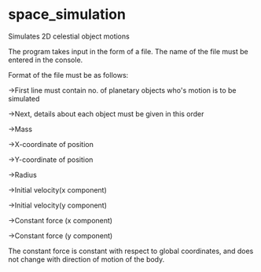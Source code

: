 # space_simulation
Simulates 2D celestial object motions

The program takes input in the form of a file. The name of the file must be entered in the console.

Format of the file must be as follows:

->First line must contain no. of planetary objects who's motion is to be simulated

->Next, details about each object must be given in this order

  ->Mass
  
  ->X-coordinate of position
  
  ->Y-coordinate of position
  
  ->Radius
  
  ->Initial velocity(x component)
  
  ->Initial velocity(y component)
  
  ->Constant force (x component)
  
  ->Constant force (y component)

The constant force is constant with respect to global coordinates, and does not change with direction of motion of the body.
